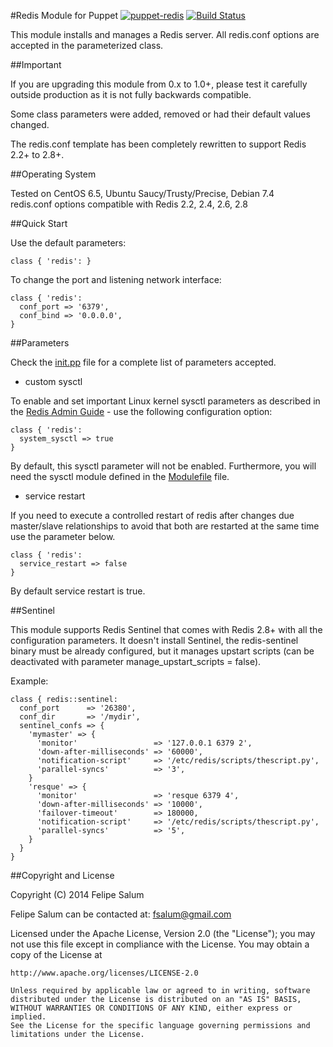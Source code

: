#Redis Module for Puppet
[![puppet-redis](https://img.shields.io/puppetforge/v/fsalum/redis.svg)](https://forge.puppetlabs.com/fsalum/redis) [![Build Status](https://travis-ci.org/fsalum/puppet-redis.svg?branch=master)](https://travis-ci.org/fsalum/puppet-redis)

This module installs and manages a Redis server. All redis.conf options are
accepted in the parameterized class.

##Important

If you are upgrading this module from 0.x to 1.0+, please test it carefully 
outside production as it is not fully backwards compatible.

Some class parameters were added, removed or had their default values changed.

The redis.conf template has been completely rewritten to support Redis 2.2+ to 2.8+.

##Operating System

Tested on CentOS 6.5, Ubuntu Saucy/Trusty/Precise, Debian 7.4  
redis.conf options compatible with Redis 2.2, 2.4, 2.6, 2.8  

##Quick Start

Use the default parameters:

    class { 'redis': }

To change the port and listening network interface:

    class { 'redis':
      conf_port => '6379',
      conf_bind => '0.0.0.0',
    }

##Parameters

Check the [init.pp](https://github.com/fsalum/puppet-redis/blob/master/manifests/init.pp) file for a complete list of parameters accepted.

* custom sysctl

To enable and set important Linux kernel sysctl parameters as described in the [Redis Admin Guide](http://redis.io/topics/admin) - use the following configuration option:

    class { 'redis':
      system_sysctl => true
    }

By default, this sysctl parameter will not be enabled. Furthermore, you will need the sysctl module defined in the [Modulefile](https://github.com/fsalum/puppet-redis/blob/master/Modulefile) file.

* service restart

If you need to execute a controlled restart of redis after changes due master/slave relationships to avoid that both are restarted at the same time use the parameter below.

    class { 'redis':
      service_restart => false
    }

By default service restart is true.

##Sentinel

This module supports Redis Sentinel that comes with Redis 2.8+ with all the configuration parameters. It doesn't install Sentinel, the redis-sentinel binary must be already configured, but it manages upstart scripts (can be deactivated with parameter manage_upstart_scripts = false).

Example:

    class { redis::sentinel:
      conf_port      => '26380',
      conf_dir       => '/mydir',
      sentinel_confs => {
        'mymaster' => {
          'monitor'                 => '127.0.0.1 6379 2',
          'down-after-milliseconds' => '60000',
          'notification-script'     => '/etc/redis/scripts/thescript.py',
          'parallel-syncs'          => '3',
        }
        'resque' => {
          'monitor'                 => 'resque 6379 4',
          'down-after-milliseconds' => '10000',
          'failover-timeout'        => 180000,
          'notification-script'     => '/etc/redis/scripts/thescript.py',
          'parallel-syncs'          => '5',
        }
      }
    }

##Copyright and License

Copyright (C) 2014 Felipe Salum

Felipe Salum can be contacted at: fsalum@gmail.com

Licensed under the Apache License, Version 2.0 (the "License");
you may not use this file except in compliance with the License.
You may obtain a copy of the License at

    http://www.apache.org/licenses/LICENSE-2.0

    Unless required by applicable law or agreed to in writing, software
    distributed under the License is distributed on an "AS IS" BASIS,
    WITHOUT WARRANTIES OR CONDITIONS OF ANY KIND, either express or implied.
    See the License for the specific language governing permissions and
    limitations under the License.
